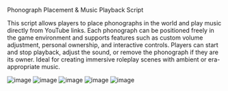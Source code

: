 Phonograph Placement & Music Playback Script

This script allows players to place phonographs in the world and play music directly from YouTube links. 
Each phonograph can be positioned freely in the game environment and supports features such as custom volume adjustment, personal ownership, and interactive controls. 
Players can start and stop playback, adjust the sound, or remove the phonograph if they are its owner. Ideal for creating immersive roleplay scenes with ambient or era-appropriate music.

![image](https://github.com/user-attachments/assets/298889f4-daf2-444e-b17d-c4e1b8833708)
![image](https://github.com/user-attachments/assets/9c7f4687-9d4f-4abb-9639-cafe60525d56)
![image](https://github.com/user-attachments/assets/66acd9c4-3869-41e5-bcc2-c69aa5e498b9)
![image](https://github.com/user-attachments/assets/d3cce964-4bc6-4981-86a3-c2e6bc42c28b)
![image](https://github.com/user-attachments/assets/f35f471b-489b-4cca-913f-cf3f5bb61e3a)
